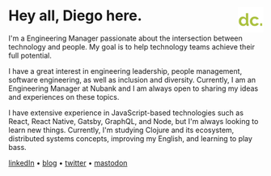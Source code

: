 #  Hey all, Diego here.  [<img src="https://github.com/diegocoxta/diegocoxta/blob/main/icon.png" width="50" align="right" />](https://diegocosta.me)

I'm a Engineering Manager passionate about the intersection between technology and people. My goal is to help technology teams achieve their full potential.

I have a great interest in engineering leadership, people management, software engineering, as well as inclusion and diversity. Currently, I am an Engineering Manager at Nubank and I am always open to sharing my ideas and experiences on these topics.

I have extensive experience in JavaScript-based technologies such as React, React Native, Gatsby, GraphQL, and Node, but I'm always looking to learn new things. Currently, I'm studying Clojure and its ecosystem, distributed systems concepts, improving my English, and learning to play bass.

[linkedIn](https://www.linkedin.com/in/diegocoxta/) • [blog](https://diegocosta.me) • [twitter](https://twitter.com/diegocoxta) • [mastodon](https://mastodon.social/@diegocoxta)


